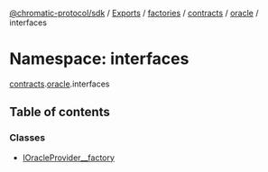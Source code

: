 [@chromatic-protocol/sdk](../README.md) / [Exports](../modules.md) / [factories](factories.md) / [contracts](factories.contracts.md) / [oracle](factories.contracts.oracle.md) / interfaces

# Namespace: interfaces

[contracts](factories.contracts.md).[oracle](factories.contracts.oracle.md).interfaces

## Table of contents

### Classes

- [IOracleProvider\_\_factory](../classes/factories.contracts.oracle.interfaces.IOracleProvider__factory.md)
